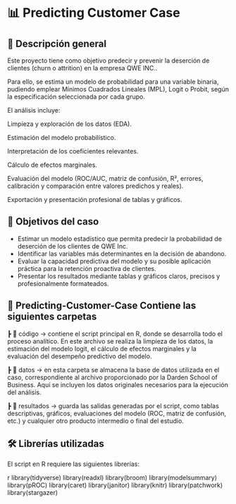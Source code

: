 # 📊 Predicting Customer Case

## 🧩 Descripción general

Este proyecto tiene como objetivo predecir y prevenir la deserción de clientes (churn o attrition) en la empresa QWE INC..

Para ello, se estima un modelo de probabilidad para una variable binaria, pudiendo emplear Mínimos Cuadrados Lineales (MPL), Logit o Probit, según la especificación seleccionada por cada grupo.

El análisis incluye:

Limpieza y exploración de los datos (EDA).

Estimación del modelo probabilístico.

Interpretación de los coeficientes relevantes.

Cálculo de efectos marginales.

Evaluación del modelo (ROC/AUC, matriz de confusión, R², errores, calibración y comparación entre valores predichos y reales).

Exportación y presentación profesional de tablas y gráficos.

## 🎯 Objetivos del caso

- Estimar un modelo estadístico que permita predecir la probabilidad de deserción de los clientes de QWE Inc.
- Identificar las variables más determinantes en la decisión de abandono.
- Evaluar la capacidad predictiva del modelo y su posible aplicación práctica para la retención proactiva de clientes.
- Presentar los resultados mediante tablas y gráficos claros, precisos y profesionalmente formateados.

## 📂 Predicting-Customer-Case Contiene las siguientes carpetas

  ┣ 📁 código →  contiene el script principal en R, donde se desarrolla todo el proceso analítico. En este archivo se realiza la limpieza de los datos, la estimación del modelo logit, el cálculo de efectos marginales y la evaluación del desempeño predictivo del modelo.
  
  ┣ 📁 datos  → en esta carpeta se almacena la base de datos utilizada en el caso, correspondiente al archivo proporcionado por la Darden School of Business. Aquí se incluyen los datos originales necesarios para la ejecución del análisis.
  
  ┣ 📁 resultados  → guarda las salidas generadas por el script, como tablas descriptivas, gráficos, evaluaciones del modelo (ROC, matriz de confusión, etc.) y cualquier otro producto intermedio o final del estudio.


## 🛠️ Librerías utilizadas

El script en R requiere las siguientes librerías:

r
library(tidyverse)
library(readxl)
library(broom)
library(modelsummary)
library(pROC)
library(caret)
library(janitor)
library(knitr)
library(patchwork)
library(stargazer)



